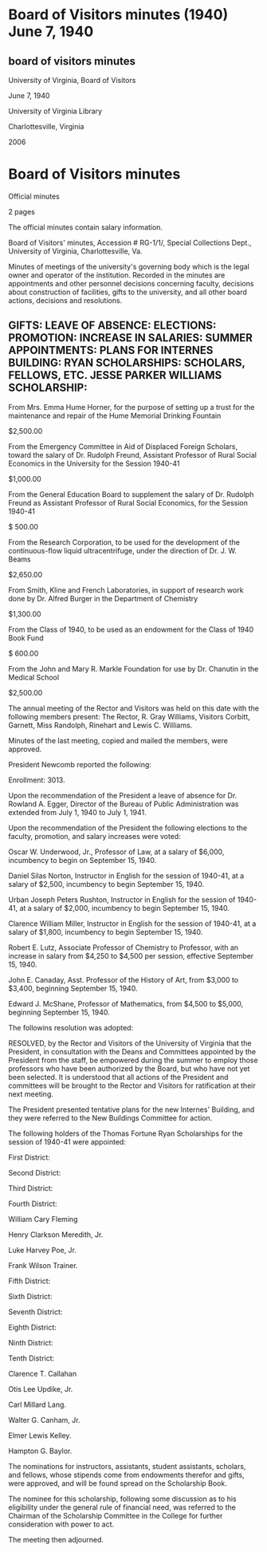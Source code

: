 Board of Visitors minutes (1940) June 7, 1940
=============================================

board of visitors minutes
-------------------------

University of Virginia, Board of Visitors

June 7, 1940

University of Virginia Library

Charlottesville, Virginia

2006

Board of Visitors minutes
=========================

Official minutes

2 pages

The official minutes contain salary information.

Board of Visitors' minutes, Accession # RG-1/1/, Special Collections Dept., University of Virginia, Charlottesville, Va.

Minutes of meetings of the university's governing body which is the legal owner and operator of the institution. Recorded in the minutes are appointments and other personnel decisions concerning faculty, decisions about construction of facilities, gifts to the university, and all other board actions, decisions and resolutions.

GIFTS: LEAVE OF ABSENCE: ELECTIONS: PROMOTION: INCREASE IN SALARIES: SUMMER APPOINTMENTS: PLANS FOR INTERNES BUILDING: RYAN SCHOLARSHIPS: SCHOLARS, FELLOWS, ETC. JESSE PARKER WILLIAMS SCHOLARSHIP:
----------------------------------------------------------------------------------------------------------------------------------------------------------------------------------------------------

From Mrs. Emma Hume Horner, for the purpose of setting up a trust for the maintenance and repair of the Hume Memorial Drinking Fountain

$2,500.00

From the Emergency Committee in Aid of Displaced Foreign Scholars, toward the salary of Dr. Rudolph Freund, Assistant Professor of Rural Social Economics in the University for the Session 1940-41

$1,000.00

From the General Education Board to supplement the salary of Dr. Rudolph Freund as Assistant Professor of Rural Social Economics, for the Session 1940-41

$ 500.00

From the Research Corporation, to be used for the development of the continuous-flow liquid ultracentrifuge, under the direction of Dr. J. W. Beams

$2,650.00

From Smith, Kline and French Laboratories, in support of research work done by Dr. Alfred Burger in the Department of Chemistry

$1,300.00

From the Class of 1940, to be used as an endowment for the Class of 1940 Book Fund

$ 600.00

From the John and Mary R. Markle Foundation for use by Dr. Chanutin in the Medical School

$2,500.00

The annual meeting of the Rector and Visitors was held on this date with the following members present: The Rector, R. Gray Williams, Visitors Corbitt, Garnett, Miss Randolph, Rinehart and Lewis C. Williams.

Minutes of the last meeting, copied and mailed the members, were approved.

President Newcomb reported the following:

Enrollment: 3013.

Upon the recommendation of the President a leave of absence for Dr. Rowland A. Egger, Director of the Bureau of Public Administration was extended from July 1, 1940 to July 1, 1941.

Upon the recommendation of the President the following elections to the faculty, promotion, and salary increases were voted:

Oscar W. Underwood, Jr., Professor of Law, at a salary of $6,000, incumbency to begin on September 15, 1940.

Daniel Silas Norton, Instructor in English for the session of 1940-41, at a salary of $2,500, incumbency to begin September 15, 1940.

Urban Joseph Peters Rushton, Instructor in English for the session of 1940-41, at a salary of $2,000, incumbency to begin September 15, 1940.

Clarence William Miller, Instructor in English for the session of 1940-41, at a salary of $1,800, incumbency to begin September 15, 1940.

Robert E. Lutz, Associate Professor of Chemistry to Professor, with an increase in salary from $4,250 to $4,500 per session, effective September 15, 1940.

John E. Canaday, Asst. Professor of the History of Art, from $3,000 to $3,400, beginning September 15, 1940.

Edward J. McShane, Professor of Mathematics, from $4,500 to $5,000, beginning September 15, 1940.

The followins resolution was adopted:

RESOLVED, by the Rector and Visitors of the University of Virginia that the President, in consultation with the Deans and Committees appointed by the President from the staff, be empowered during the summer to employ those professors who have been authorized by the Board, but who have not yet been selected. It is understood that all actions of the President and committees will be brought to the Rector and Visitors for ratification at their next meeting.

The President presented tentative plans for the new Internes' Building, and they were referred to the New Buildings Committee for action.

The following holders of the Thomas Fortune Ryan Scholarships for the session of 1940-41 were appointed:

First District:

Second District:

Third District:

Fourth District:

William Cary Fleming

Henry Clarkson Meredith, Jr.

Luke Harvey Poe, Jr.

Frank Wilson Trainer.

Fifth District:

Sixth District:

Seventh District:

Eighth District:

Ninth District:

Tenth District:

Clarence T. Callahan

Otis Lee Updike, Jr.

Carl Millard Lang.

Walter G. Canham, Jr.

Elmer Lewis Kelley.

Hampton G. Baylor.

The nominations for instructors, assistants, student assistants, scholars, and fellows, whose stipends come from endowments therefor and gifts, were approved, and will be found spread on the Scholarship Book.

The nominee for this scholarship, following some discussion as to his eligibility under the general rule of financial need, was referred to the Chairman of the Scholarship Committee in the College for further consideration with power to act.

The meeting then adjourned.